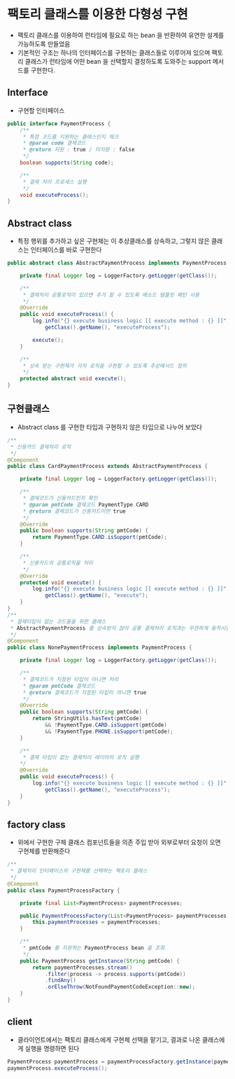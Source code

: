 # 팩토리 클래스를 이용한 다형성 구현
- 팩토리 클래스를 이용하여 런타임에 필요로 하는 bean 을 반환하여 유연한 설계를 가능하도록 만들었음
- 기본적인 구조는 하나의 인터페이스를 구현하는 클래스들로 이루어져 있으며 팩토리 클래스가 런타임에 어떤 bean 을 선택할지 결정하도록 도와주는 support 메서드를 구현한다.

## Interface
- 구현할 인터페이스
```java
public interface PaymentProcess {
	/**
	 * 특정 코드를 지원하는 클래스인지 체크
	 * @param code 결제코드
	 * @return 지원 : true / 미지원 : false
	 */
	boolean supports(String code);

	/**
	 * 결제 처리 프로세스 실행
	 */
	void executeProcess();
}
```

## Abstract class
- 특정 행위를 추가하고 싶은 구현체는 이 추상클래스를 상속하고, 그렇지 않은 클래스는 인터페이스를 바로 구현한다
```java
public abstract class AbstractPaymentProcess implements PaymentProcess {

	private final Logger log = LoggerFactory.getLogger(getClass());

	/**
	 * 결제처리 공통로직이 있으면 추가 할 수 있도록 메소드 템플릿 패턴 사용
	 */
	@Override
	public void executeProcess() {
		log.info("{} execute business logic [[ execute method : {} ]]",
			getClass().getName(), "executeProcess");

		execute();
	}

	/**
	 * 상속 받는 구현체가 각자 로직을 구현할 수 있도록 추상메서드 정의
	 */
	protected abstract void execute();
}
```

## 구현클래스
- Abstract class 를 구현한 타입과 구현하지 않은 타입으로 나누어 보았다
```java
/**
 * 신용카드 결제처리 로직
 */
@Component
public class CardPaymentProcess extends AbstractPaymentProcess {

	private final Logger log = LoggerFactory.getLogger(getClass());

	/**
	 * 결제코드가 신용카드인지 확인
	 * @param pmtCode 결제코드 PaymentType.CARD
	 * @return 결제코드가 신용카드이면 true
	 */
	@Override
	public boolean supports(String pmtCode) {
		return PaymentType.CARD.isSupport(pmtCode);
	}

	/**
	 * 신용카드의 공통로직을 처리
	 */
	@Override
	protected void execute() {
		log.info("{} execute business logic [[ execute method : {} ]]",
			getClass().getName(), "execute");
	}
}
/**
 * 결제타입이 없는 코드들을 위한 클래스
 * AbstractPaymentProcess 를 상속받지 않아 공통 결제처리 로직과는 무관하게 동작시킬 수 있음
 */
@Component
public class NonePaymentProcess implements PaymentProcess {

	private final Logger log = LoggerFactory.getLogger(getClass());

	/**
	 * 결제코드가 지정된 타입이 아니면 처리
	 * @param pmtCode 결제코드
	 * @return 결제코드가 지정된 타입이 아니면 true
	 */
	@Override
	public boolean supports(String pmtCode) {
		return StringUtils.hasText(pmtCode)
			&& !PaymentType.CARD.isSupport(pmtCode)
			&& !PaymentType.PHONE.isSupport(pmtCode);
	}

	/**
	 * 결제 타입이 없는 결제처리 레이어의 로직 실행
	*/
	@Override
	public void executeProcess() {
		log.info("{} execute business logic [[ execute method : {} ]]",
			getClass().getName(), "executeProcess");
	}
}
```

## factory class
- 위에서 구현한 구체 클래스 컴포넌트들을 의존 주입 받아 외부로부터 요청이 오면 구현체를 반환해준다
```java
/**
 * 결제처리 인터페이스의 구현체를 선택하는 팩토리 클래스
 */
@Component
public class PaymentProcessFactory {

	private final List<PaymentProcess> paymentProcesses;

	public PaymentProcessFactory(List<PaymentProcess> paymentProcesses) {
		this.paymentProcesses = paymentProcesses;
	}

	/**
	 * pmtCode 를 지원하는 PaymentProcess bean 을 조회
	 */
	public PaymentProcess getInstance(String pmtCode) {
		return paymentProcesses.stream()
			.filter(process -> process.supports(pmtCode))
			.findAny()
			.orElseThrow(NotFoundPaymentCodeException::new);
	}
}
```

## client
- 클라이언트에서는 팩토리 클래스에게 구현체 선택을 맡기고, 결과로 나온 클래스에게 실행을 명령하면 된다
```java
PaymentProcess paymentProcess = paymentProcessFactory.getInstance(payment.getPmtCode());
paymentProcess.executeProcess();
```